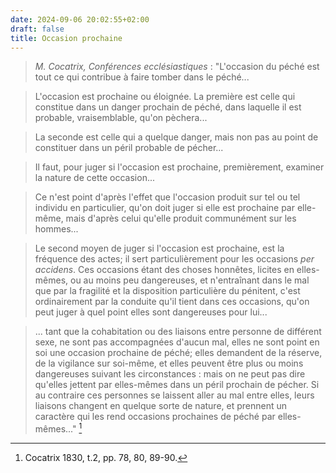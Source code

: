 ```yaml
---
date: 2024-09-06 20:02:55+02:00
draft: false
title: Occasion prochaine
---
```





> *M. Cocatrix, Conférences ecclésiastiques* : "L'occasion du péché est tout ce qui contribue à faire tomber dans le péché...

> L'occasion est prochaine ou éloignée. La première est celle qui constitue dans un danger prochain de péché, dans laquelle il est probable, vraisemblable, qu'on pèchera...

> La seconde est celle qui a quelque danger, mais non pas au point de constituer dans un péril probable de pécher...

> Il faut, pour juger si l'occasion est prochaine, premièrement, examiner la nature de cette occasion...

> Ce n'est point d'après l'effet que l'occasion produit sur tel ou tel individu en particulier, qu'on doit juger si elle est prochaine par elle-même, mais d'après celui qu'elle produit communément sur les hommes...

> Le second moyen de juger si l'occasion est prochaine, est la fréquence des actes; il sert particulièrement pour les occasions *per accidens*. Ces occasions étant des choses honnêtes, licites en elles-mêmes, ou au moins peu dangereuses, et n'entraînant dans le mal que par la fragilité et la disposition particulière du pénitent, c'est ordinairement par la conduite qu'il tient dans ces occasions, qu'on peut juger à quel point elles sont dangereuses pour lui...

> ... tant que la cohabitation ou des liaisons entre personne de différent sexe, ne sont pas accompagnées d'aucun mal, elles ne sont point en soi une occasion prochaine de péché; elles demandent de la réserve, de la vigilance sur soi-même, et elles peuvent être plus ou moins dangereuses suivant les circonstances : mais on ne peut pas dire qu'elles jettent par elles-mêmes dans un péril prochain de pécher. Si au contraire ces personnes se laissent aller au mal entre elles, leurs liaisons changent en quelque sorte de nature, et prennent un caractère qui les rend occasions prochaines de péché par elles-mêmes..." [^1]

[^1]: Cocatrix 1830, t.2, pp. 78, 80, 89-90.

